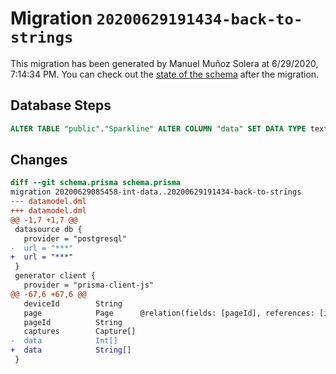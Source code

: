 # Migration `20200629191434-back-to-strings`

This migration has been generated by Manuel Muñoz Solera at 6/29/2020, 7:14:34 PM.
You can check out the [state of the schema](./schema.prisma) after the migration.

## Database Steps

```sql
ALTER TABLE "public"."Sparkline" ALTER COLUMN "data" SET DATA TYPE text [];
```

## Changes

```diff
diff --git schema.prisma schema.prisma
migration 20200629085458-int-data..20200629191434-back-to-strings
--- datamodel.dml
+++ datamodel.dml
@@ -1,7 +1,7 @@
 datasource db {
   provider = "postgresql"
-  url = "***"
+  url = "***"
 }
 generator client {
   provider = "prisma-client-js"
@@ -67,6 +67,6 @@
   deviceId        String
   page            Page      @relation(fields: [pageId], references: [id])
   pageId          String
   captures        Capture[]
-  data            Int[]
+  data            String[]
 }
```


